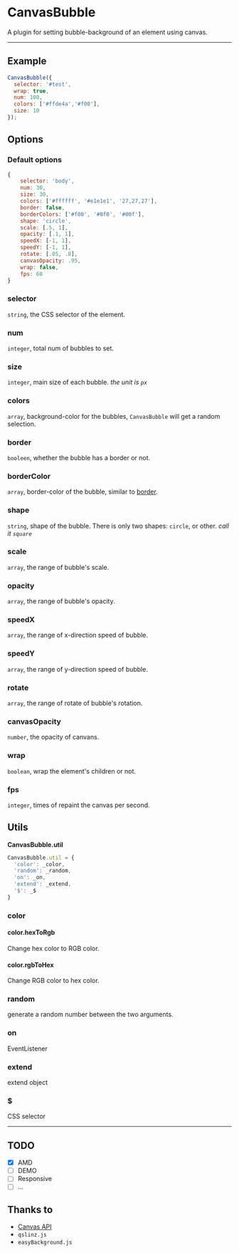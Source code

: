 # CanvasBubble
A plugin for setting bubble-background of an element using canvas.

----

## Example

```js
CanvasBubble({
  selector: '#test',
  wrap: true,
  num: 100,
  colors: ['#ffde4a','#f00'],
  size: 10
});
```

## Options

### Default options

```js
{
    selector: 'body',
    num: 30,
    size: 30,
    colors: ['#ffffff', '#e1e1e1', '27,27,27'],
    border: false,
    borderColors: ['#f00', '#0f0', '#00f'],
    shape: 'circle',
    scale: [.5, 1],
    opacity: [.1, 1],
    speedX: [-1, 1],
    speedY: [-1, 1],
    rotate: [.05, .8],
    canvasOpacity: .95,
    wrap: false,
    fps: 60
}
```

### selector

`string`, the CSS selector of the element.

### num

`integer`, total num of bubbles to set.

### size

`integer`, main size of each bubble. *the unit is `px`*

### colors

`array`, background-color for the bubbles, `CanvasBubble` will get a random selection.

### border

`booleen`, whether the bubble has a border or not.

### borderColor

`array`, border-color of the bubble, similar to [border](#border).

### shape

`string`, shape of the bubble. There is only two shapes: `circle`, or other. *call it `square`*

### scale

`array`, the range of bubble's scale.

### opacity

`array`, the range of bubble's opacity.

### speedX

`array`, the range of x-direction speed of bubble.

### speedY

`array`, the range of y-direction speed of bubble.

### rotate

`array`, the range of rotate of bubble's rotation.

### canvasOpacity

`number`, the opacity of canvans.

### wrap

`boolean`, wrap the element's children or not.

### fps

`integer`, times of repaint the canvas per second.

## Utils

**CanvasBubble.util**

```js
CanvasBubble.util = {
  'color': _color,
  'random': _random,
  'on': _on,
  'extend': _extend,
  '$': _$
}
```

### color

#### color.hexToRgb

Change hex color to RGB color.

#### color.rgbToHex

Change RGB color to hex color.

### random

generate a random number between the two arguments.

### on

EventListener

### extend

extend object

### $

CSS selector

-----

## TODO

- [x] AMD
- [ ] DEMO
- [ ] Responsive
- [ ] ...

## Thanks to

- [Canvas API](https://developer.mozilla.org/en-US/docs/Web/API/Canvas_API)
- `qslinz.js`
- `easyBackground.js`
